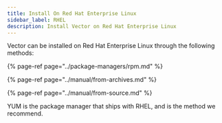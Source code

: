 ```yaml
---
title: Install On Red Hat Enterprise Linux
sidebar_label: RHEL
description: Install Vector on Red Hat Enterprise Linux
---
```


Vector can be installed on Red Hat Enterprise Linux through the following methods:

{% page-ref page="../package-managers/rpm.md" %}

{% page-ref page="../manual/from-archives.md" %}

{% page-ref page="../manual/from-source.md" %}

YUM is the package manager that ships with RHEL, and is the method we
recommend.



